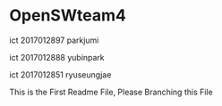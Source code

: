 # OpenSWteam4



ict
2017012897
parkjumi


ict
2017012888
yubinpark

ict
2017012851
ryuseungjae

This is the First Readme File, Please Branching this File
